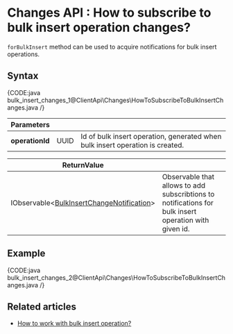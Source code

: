 # Changes API : How to subscribe to bulk insert operation changes?

`forBulkInsert` method can be used to acquire notifications for bulk insert operations.

## Syntax

{CODE:java bulk_insert_changes_1@ClientApi\Changes\HowToSubscribeToBulkInsertChanges.java /}

| Parameters | | |
| ------------- | ------------- | ----- |
| **operationId** | UUID | Id of bulk insert operation, generated when bulk insert operation is created. |

| ReturnValue | |
| ------------- | ----- |
| IObservable<[BulkInsertChangeNotification](../../glossary/bulk-insert-change-notification)> | Observable that allows to add subscribtions to notifications for bulk insert operation with given id. |

## Example

{CODE:java bulk_insert_changes_2@ClientApi\Changes\HowToSubscribeToBulkInsertChanges.java /}

## Related articles

- [How to work with bulk insert operation?](../bulk-insert/how-to-work-with-bulk-insert-operation)